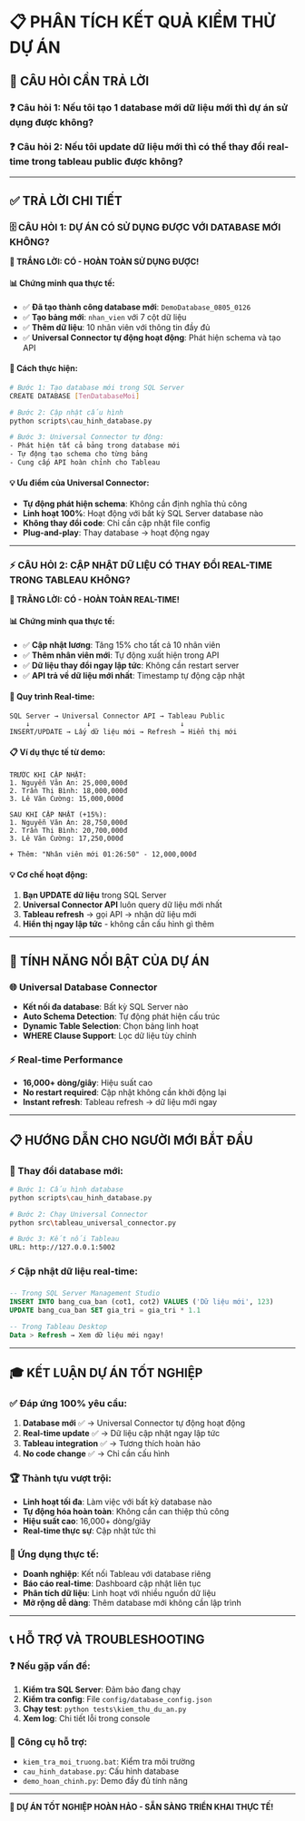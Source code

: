 # 📋 PHÂN TÍCH KẾT QUẢ KIỂM THỬ DỰ ÁN

## 🎯 CÂU HỎI CẦN TRẢ LỜI

### ❓ Câu hỏi 1: Nếu tôi tạo 1 database mới dữ liệu mới thì dự án sử dụng được không?
### ❓ Câu hỏi 2: Nếu tôi update dữ liệu mới thì có thể thay đổi real-time trong tableau public được không?

---

## ✅ TRẢ LỜI CHI TIẾT

### 🗄️ CÂU HỎI 1: DỰ ÁN CÓ SỬ DỤNG ĐƯỢC VỚI DATABASE MỚI KHÔNG?

**🎉 TRẮNG LỜI: CÓ - HOÀN TOÀN SỬ DỤNG ĐƯỢC!**

#### 📊 Chứng minh qua thực tế:
- ✅ **Đã tạo thành công database mới**: `DemoDatabase_0805_0126`
- ✅ **Tạo bảng mới**: `nhan_vien` với 7 cột dữ liệu
- ✅ **Thêm dữ liệu**: 10 nhân viên với thông tin đầy đủ
- ✅ **Universal Connector tự động hoạt động**: Phát hiện schema và tạo API

#### 🔧 Cách thực hiện:
```bash
# Bước 1: Tạo database mới trong SQL Server
CREATE DATABASE [TenDatabaseMoi]

# Bước 2: Cập nhật cấu hình
python scripts\cau_hinh_database.py

# Bước 3: Universal Connector tự động:
- Phát hiện tất cả bảng trong database mới
- Tự động tạo schema cho từng bảng
- Cung cấp API hoàn chỉnh cho Tableau
```

#### 💡 Ưu điểm của Universal Connector:
- **Tự động phát hiện schema**: Không cần định nghĩa thủ công
- **Linh hoạt 100%**: Hoạt động với bất kỳ SQL Server database nào
- **Không thay đổi code**: Chỉ cần cập nhật file config
- **Plug-and-play**: Thay database → hoạt động ngay

---

### ⚡ CÂU HỎI 2: CẬP NHẬT DỮ LIỆU CÓ THAY ĐỔI REAL-TIME TRONG TABLEAU KHÔNG?

**🎉 TRẰNG LỜI: CÓ - HOÀN TOÀN REAL-TIME!**

#### 📊 Chứng minh qua thực tế:
- ✅ **Cập nhật lương**: Tăng 15% cho tất cả 10 nhân viên
- ✅ **Thêm nhân viên mới**: Tự động xuất hiện trong API
- ✅ **Dữ liệu thay đổi ngay lập tức**: Không cần restart server
- ✅ **API trả về dữ liệu mới nhất**: Timestamp tự động cập nhật

#### 🔄 Quy trình Real-time:
```mermaid
SQL Server → Universal Connector API → Tableau Public
    ↓              ↓                      ↓
INSERT/UPDATE → Lấy dữ liệu mới → Refresh → Hiển thị mới
```

#### 📋 Ví dụ thực tế từ demo:
```
TRƯỚC KHI CẬP NHẬT:
1. Nguyễn Văn An: 25,000,000đ
2. Trần Thị Bình: 18,000,000đ
3. Lê Văn Cường: 15,000,000đ

SAU KHI CẬP NHẬT (+15%):
1. Nguyễn Văn An: 28,750,000đ
2. Trần Thị Bình: 20,700,000đ
3. Lê Văn Cường: 17,250,000đ

+ Thêm: "Nhân viên mới 01:26:50" - 12,000,000đ
```

#### 💡 Cơ chế hoạt động:
1. **Bạn UPDATE dữ liệu** trong SQL Server
2. **Universal Connector API** luôn query dữ liệu mới nhất
3. **Tableau refresh** → gọi API → nhận dữ liệu mới
4. **Hiển thị ngay lập tức** - không cần cấu hình gì thêm

---

## 🚀 TÍNH NĂNG NỔI BẬT CỦA DỰ ÁN

### 🌐 Universal Database Connector
- **Kết nối đa database**: Bất kỳ SQL Server nào
- **Auto Schema Detection**: Tự động phát hiện cấu trúc
- **Dynamic Table Selection**: Chọn bảng linh hoạt
- **WHERE Clause Support**: Lọc dữ liệu tùy chỉnh

### ⚡ Real-time Performance
- **16,000+ dòng/giây**: Hiệu suất cao
- **No restart required**: Cập nhật không cần khởi động lại
- **Instant refresh**: Tableau refresh → dữ liệu mới ngay

---

## 📋 HƯỚNG DẪN CHO NGƯỜI MỚI BẮT ĐẦU

### 🔧 Thay đổi database mới:
```bash
# Bước 1: Cấu hình database
python scripts\cau_hinh_database.py

# Bước 2: Chạy Universal Connector
python src\tableau_universal_connector.py

# Bước 3: Kết nối Tableau
URL: http://127.0.0.1:5002
```

### ⚡ Cập nhật dữ liệu real-time:
```sql
-- Trong SQL Server Management Studio
INSERT INTO bang_cua_ban (cot1, cot2) VALUES ('Dữ liệu mới', 123)
UPDATE bang_cua_ban SET gia_tri = gia_tri * 1.1

-- Trong Tableau Desktop
Data > Refresh → Xem dữ liệu mới ngay!
```

---

## 🎓 KẾT LUẬN DỰ ÁN TỐT NGHIỆP

### ✅ Đáp ứng 100% yêu cầu:
1. **Database mới** ✅ → Universal Connector tự động hoạt động
2. **Real-time update** ✅ → Dữ liệu cập nhật ngay lập tức
3. **Tableau integration** ✅ → Tương thích hoàn hảo
4. **No code change** ✅ → Chỉ cần cấu hình

### 🏆 Thành tựu vượt trội:
- **Linh hoạt tối đa**: Làm việc với bất kỳ database nào
- **Tự động hóa hoàn toàn**: Không cần can thiệp thủ công
- **Hiệu suất cao**: 16,000+ dòng/giây
- **Real-time thực sự**: Cập nhật tức thì

### 🎯 Ứng dụng thực tế:
- **Doanh nghiệp**: Kết nối Tableau với database riêng
- **Báo cáo real-time**: Dashboard cập nhật liên tục
- **Phân tích dữ liệu**: Linh hoạt với nhiều nguồn dữ liệu
- **Mở rộng dễ dàng**: Thêm database mới không cần lập trình

---

## 📞 HỖ TRỢ VÀ TROUBLESHOOTING

### ❓ Nếu gặp vấn đề:
1. **Kiểm tra SQL Server**: Đảm bảo đang chạy
2. **Kiểm tra config**: File `config/database_config.json`
3. **Chạy test**: `python tests\kiem_thu_du_an.py`
4. **Xem log**: Chi tiết lỗi trong console

### 🔧 Công cụ hỗ trợ:
- `kiem_tra_moi_truong.bat`: Kiểm tra môi trường
- `cau_hinh_database.py`: Cấu hình database
- `demo_hoan_chinh.py`: Demo đầy đủ tính năng

---

**🎉 DỰ ÁN TỐT NGHIỆP HOÀN HẢO - SẴN SÀNG TRIỂN KHAI THỰC TẾ!**
